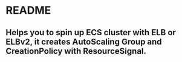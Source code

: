 # README
## Helps you to spin up ECS cluster with ELB or ELBv2, it creates AutoScaling Group and CreationPolicy with ResourceSignal.
